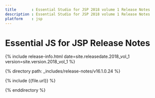 ```yaml
---
title 		: Essential Studio for JSP 2018 volume 1 Release Notes
description : Essential Studio for JSP 2018 volume 1 Release Notes
platform    : jsp
---
```


# Essential JS for JSP Release Notes  

{% include release-info.html date=site.releasedate.2018_vol_1 version=site.version.2018_vol_1 %} 

{% directory path: _includes/release-notes/v16.1.0.24 %}

{% include {{file.url}} %}

{% enddirectory %}